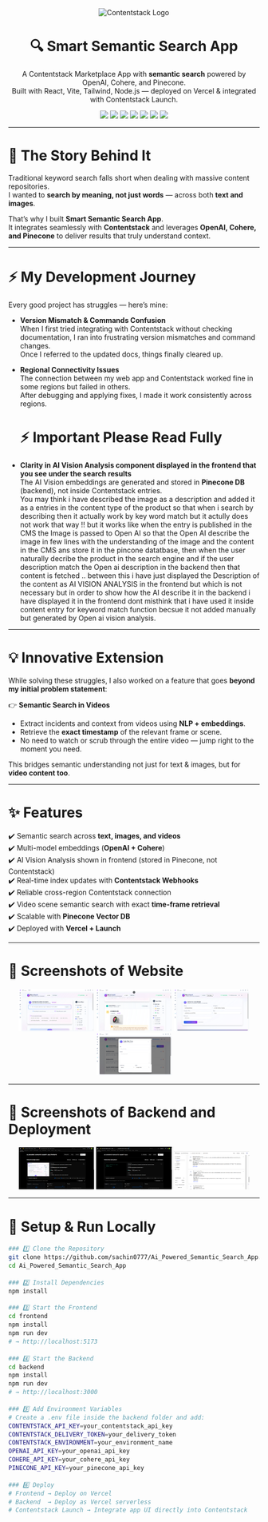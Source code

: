 <div align="center">
  <img src="https://contentstack.io/assets/blt8eb5cbf1da4d544e/logo.png" alt="Contentstack Logo" width="120"/>
  <h1>🔍 Smart Semantic Search App</h1>
  <p>
    A Contentstack Marketplace App with <b>semantic search</b> powered by OpenAI, Cohere, and Pinecone.<br/>
    Built with React, Vite, Tailwind, Node.js — deployed on Vercel & integrated with Contentstack Launch.
  </p>

  <img src="https://img.shields.io/badge/React-20232A?style=flat&logo=react&logoColor=61DAFB"/>
  <img src="https://img.shields.io/badge/Vite-646CFF?style=flat&logo=vite&logoColor=white"/>
  <img src="https://img.shields.io/badge/TailwindCSS-38B2AC?style=flat&logo=tailwindcss&logoColor=white"/>
  <img src="https://img.shields.io/badge/Contentstack-EF5B25?style=flat&logo=contentstack&logoColor=white"/>
  <img src="https://img.shields.io/badge/Pinecone-2A2F4F?style=flat"/>
  <img src="https://img.shields.io/badge/OpenAI-412991?style=flat&logo=openai&logoColor=white"/>
  <img src="https://img.shields.io/badge/Cohere-000000?style=flat"/>
</div>

---

# 🧩 The Story Behind It  

Traditional keyword search falls short when dealing with massive content repositories.  
I wanted to **search by meaning, not just words** — across both **text and images**.  

That’s why I built **Smart Semantic Search App**.  
It integrates seamlessly with **Contentstack** and leverages **OpenAI, Cohere, and Pinecone** to deliver results that truly understand context.  

---

# ⚡ My Development Journey  

Every good project has struggles — here’s mine:  

- **Version Mismatch & Commands Confusion**  
  When I first tried integrating with Contentstack without checking documentation, I ran into frustrating version mismatches and command changes.  
  Once I referred to the updated docs, things finally cleared up.  

- **Regional Connectivity Issues**  
  The connection between my web app and Contentstack worked fine in some regions but failed in others.  
  After debugging and applying fixes, I made it work consistently across regions.

  # ⚡ Important Please Read Fully

- **Clarity in AI Vision Analysis component displayed in the frontend that you see under the search results**  
  The AI Vision embeddings are generated and stored in **Pinecone DB** (backend), not inside Contentstack entries.  
  You may think i have described the image as a description and added it as a entries in the content type of the product so that when i search 
  by describing then it actually work by key word match but it actully does not work that way !! but it works like when the entry is published in the 
  CMS the Image is passed to Open AI so that the Open AI describe the image in few lines with the understanding of the image and the content in the CMS ans store it in the pincone datatbase,
  then when the user naturally decribe the product in the search engine and if the user description match the Open ai description in the backend then that content is fetched .. between this i have just displayed   the Description of the content as AI VISION ANALYSIS 
  in the frontend but which is not necessary but in order to show how the AI describe it in the backend i have displayed it in the frontend dont misthink that i have used it inside content entry for 
  keyword match function becsue it not added manually but generated by Open ai vision analysis.

---

# 💡 Innovative Extension  

While solving these struggles, I also worked on a feature that goes **beyond my initial problem statement**:  

👉 **Semantic Search in Videos**  
- Extract incidents and context from videos using **NLP + embeddings**.  
- Retrieve the **exact timestamp** of the relevant frame or scene.  
- No need to watch or scrub through the entire video — jump right to the moment you need.  

This bridges semantic understanding not just for text & images, but for **video content too**.  

---

# ✨ Features  

✔️ Semantic search across **text, images, and videos**  
✔️ Multi-model embeddings (**OpenAI + Cohere**)  
✔️ AI Vision Analysis shown in frontend (stored in Pinecone, not Contentstack)  
✔️ Real-time index updates with **Contentstack Webhooks**  
✔️ Reliable cross-region Contentstack connection  
✔️ Video scene semantic search with exact **time-frame retrieval**  
✔️ Scalable with **Pinecone Vector DB**  
✔️ Deployed with **Vercel + Launch**  

---

# 📸 Screenshots  of Website

<p align="center">
  <img src="Screenshot 2025-09-14 235142.png" alt="App UI" width="30%"/>
  <img src="Screenshot 2025-09-14 235223.png" alt="Search Results" width="30%"/>
  <img src="Screenshot 2025-09-14 235832.png" alt="Contentstack Integration" width="30%"/>
  <img src="Screenshot 2025-09-14 235847.png" alt="Contentstack Integration" width="30%"/>
</p>  

---
# 📸 Screenshots  of Backend and Deployment

<p align="center">
  <img src="1.png" alt="App UI" width="30%"/>
  <img src="2.png" alt="Search Results" width="30%"/>
  <img src="3.png" alt="Contentstack Integration" width="30%"/>
  </p>  

---

# 🚀 Setup & Run Locally  

```bash
### 1️⃣ Clone the Repository
git clone https://github.com/sachin0777/Ai_Powered_Semantic_Search_App.git
cd Ai_Powered_Semantic_Search_App

### 2️⃣ Install Dependencies
npm install

### 3️⃣ Start the Frontend
cd frontend
npm install
npm run dev
# → http://localhost:5173

### 4️⃣ Start the Backend
cd backend
npm install
npm run dev
# → http://localhost:3000

### 5️⃣ Add Environment Variables
# Create a .env file inside the backend folder and add:
CONTENTSTACK_API_KEY=your_contentstack_api_key
CONTENTSTACK_DELIVERY_TOKEN=your_delivery_token
CONTENTSTACK_ENVIRONMENT=your_environment_name
OPENAI_API_KEY=your_openai_api_key
COHERE_API_KEY=your_cohere_api_key
PINECONE_API_KEY=your_pinecone_api_key

### 6️⃣ Deploy
# Frontend → Deploy on Vercel
# Backend  → Deploy as Vercel serverless
# Contentstack Launch → Integrate app UI directly into Contentstack



